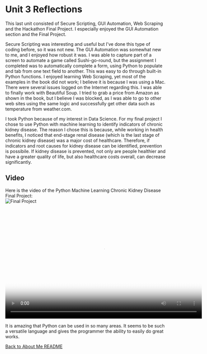 # Unit 3 Reflections

This last unit consisted of Secure Scripting, GUI Automation, Web Scraping and the Hackathon Final Project. I especially enjoyed the GUI Automation section and the Final Project.

Secure Scripting was interesting and useful but I’ve done this type of coding before, so it was not new. The GUI Automation was somewhat new to me, and I enjoyed how robust it was. I was able to capture part of a screen to automate a game called Sushi-go-round, but the assignment I completed was to automatically complete a form, using Python to populate and tab from one text field to another. This was easy to do through built-in Python functions. I enjoyed learning Web Scraping, yet most of the examples in the book did not work; I believe it is because I was using a Mac. There were several issues logged on the Internet regarding this. I was able to finally work with Beautiful Soup. I tried to grab a price from Amazon as shown in the book, but I believe I was blocked, as I was able to go to other web sites using the same logic and successfully get other data such as temperature from weather.com. 

I took Python because of my interest in Data Science. For my final project I chose to use Python with machine learning to identify indicators of chronic kidney disease. The reason I chose this is because, while working in health benefits, I noticed that end-stage renal disease (which is the last stage of chronic kidney disease) was a major cost of healthcare. Therefore, if indicators and root causes for kidney disease can be identified, prevention is possibile. If kidney disease is prevented, not only are people healthier and have a greater quality of life, but also healthcare costs overall, can decrease significantly. 

## Video
Here is the video of the Python Machine Learning Chronic Kidney Disease Final Project:   
![Final Project](https://github.com/JOYFLOWERS/joyflowers.github.io/PythonMLVideo.jpg)   

<video poster="https://github.com/JOYFLOWERS/joyflowers.github.io/blob/master/PythonMLVideo.jpg" width="618" height="347" controls preload> 
    <source src="https://github.com/JOYFLOWERS/joyflowers.github.io/blob/master/PythonMLVideoFinal.mp4" media="only screen and (min-device-width: 568px)"></source> 
    <source src="https://github.com/JOYFLOWERS/joyflowers.github.io/blob/master/PythonMLVideoFinal.webmsd.webm"></source> 
</video>

It is amazing that Python can be used in so many areas. It seems to be such a versatile language and gives the programmer the ability to easily do great works.

[Back to About Me README](README.md) 
